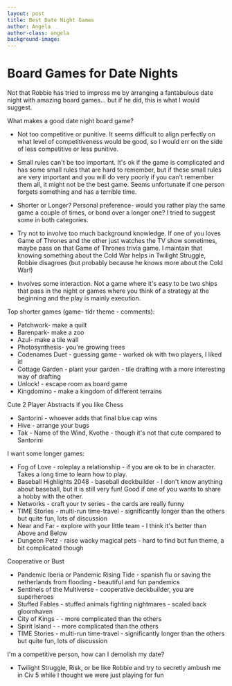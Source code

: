 ```yaml
---
layout: post
title: Best Date Night Games
author: Angela
author-class: angela
background-image:
---
```


# Board Games for Date Nights

Not that Robbie has tried to impress me by arranging a fantabulous date night with amazing board games... but if he did, this is what I would suggest.

What makes a good date night board game?

- Not too competitive or punitive. It seems difficult to align perfectly on what level of competitiveness would be good, so I would err on the side of less competitive or less punitive.

- Small rules can't be too important. It's ok if the game is complicated and has some small rules that are hard to remember, but if these small rules are very important and you will do very poorly if you can't remember them all, it might not be the best game. Seems unfortunate if one person forgets something and has a terrible time.

- Shorter or Longer? Personal preference- would you rather play the same game a couple of times, or bond over a longer one? I tried to suggest some in both categories.

- Try not to involve too much background knowledge. If one of you loves Game of Thrones and the other just watches the TV show sometimes, maybe pass on that Game of Thrones trivia game. I maintain that knowing something about the Cold War helps in Twilight Struggle, Robbie disagrees (but probably because he knows more about the Cold War!)

- Involves some interaction. Not a game where it's easy to be two ships that pass in the night or games where you think of a strategy at the beginning and the play is mainly execution.


Top shorter games (game- tldr theme - comments):

- Patchwork- make a quilt
- Barenpark- make a zoo
- Azul- make a tile wall
- Photosynthesis- you're growing trees
- Codenames Duet - guessing game - worked ok with two players, I liked it!
- Cottage Garden - plant your garden - tile drafting with a more interesting way of drafting
- Unlock! - escape room as board game
- Kingdomino - make a kingdom of different terrains

Cute 2 Player Abstracts if you like Chess
- Santorini - whoever adds that final blue cap wins
- Hive - arrange your bugs
- Tak - Name of the Wind, Kvothe - though it's not that cute compared to Santorini

I want some longer games:
- Fog of Love - roleplay a relationship - if you are ok to be in character. Takes a long time to learn how to play.
- Baseball Highlights 2048 - baseball deckbuilder - I don't know anything about baseball, but it is still very fun! Good if one of you wants to share a hobby with the other.
- Networks - craft your tv series - the cards are really funny
- TIME Stories - multi-run time-travel - significantly longer than the others but quite fun, lots of discussion
- Near and Far - explore with your little team - I think it's better than Above and Below
- Dungeon Petz - raise wacky magical pets - hard to find but fun theme, a bit complicated though

Cooperative or Bust
- Pandemic Iberia or Pandemic Rising Tide - spanish flu or saving the netherlands from flooding - beautiful and fun pandemics
- Sentinels of the Multiverse - cooperative deckbuilder, you are superheroes
- Stuffed Fables - stuffed animals fighting nightmares - scaled back gloomhaven
- City of Kings - - more complicated than the others
- Spirit Island - - more complicated than the others
- TIME Stories - multi-run time-travel - significantly longer than the others but quite fun, lots of discussion

I'm a competitive person, how can I demolish my date?
- Twilight Struggle, Risk, or be like Robbie and try to secretly ambush me in Civ 5 while I thought we were just playing for fun

